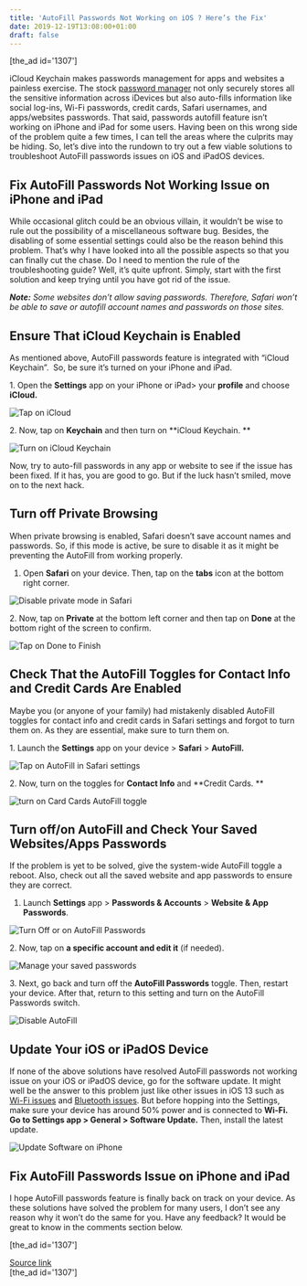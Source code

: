 ```yaml
---
title: 'AutoFill Passwords Not Working on iOS ? Here’s the Fix'
date: 2019-12-19T13:08:00+01:00
draft: false
---
```


\[the\_ad id='1307'\]  
  

  

iCloud Keychain makes passwords management for apps and websites a painless exercise. The stock [password manager](https://beebom.com/best-password-managers-2018/) not only securely stores all the sensitive information across iDevices but also auto-fills information like social log-ins, Wi-Fi passwords, credit cards, Safari usernames, and apps/websites passwords. That said, passwords autofill feature isn’t working on iPhone and iPad for some users. Having been on this wrong side of the problem quite a few times, I can tell the areas where the culprits may be hiding. So, let’s dive into the rundown to try out a few viable solutions to troubleshoot AutoFill passwords issues on iOS and iPadOS devices.  

Fix AutoFill Passwords Not Working Issue on iPhone and iPad
-----------------------------------------------------------

  

While occasional glitch could be an obvious villain, it wouldn’t be wise to rule out the possibility of a miscellaneous software bug. Besides, the disabling of some essential settings could also be the reason behind this problem. That’s why I have looked into all the possible aspects so that you can finally cut the chase. Do I need to mention the rule of the troubleshooting guide? Well, it’s quite upfront. Simply, start with the first solution and keep trying until you have got rid of the issue.  

_**Note:** Some websites don’t allow saving passwords. Therefore, Safari won’t be able to save or autofill account names and passwords on those sites._  

Ensure That iCloud Keychain is Enabled
--------------------------------------

  

As mentioned above, AutoFill passwords feature is integrated with “iCloud Keychain”.  So, be sure it’s turned on your iPhone and iPad.  

1\. Open the **Settings** app on your iPhone or iPad> your **profile** and choose **iCloud.**  

![Tap on iCloud](https://beebom.com/wp-content/uploads/2019/12/Tap-on-iCloud.jpg)

2\. Now, tap on **Keychain** and then turn on **iCloud Keychain. **  

![Turn on iCloud Keychain](https://beebom.com/wp-content/uploads/2019/12/Turn-on-iCloud-Keychain.jpg)

Now, try to auto-fill passwords in any app or website to see if the issue has been fixed. If it has, you are good to go. But if the luck hasn’t smiled, move on to the next hack.

  
  

  

Turn off Private Browsing
-------------------------

  

When private browsing is enabled, Safari doesn’t save account names and passwords. So, if this mode is active, be sure to disable it as it might be preventing the AutoFill from working properly.  

1.  Open **Safari** on your device. Then, tap on the **tabs** icon at the bottom right corner.
  

![Disable private mode in Safari](https://beebom.com/wp-content/uploads/2019/12/Disable-private-mode-in-Safari.jpg)

2\. Now, tap on **Private** at the bottom left corner and then tap on **Done** at the bottom right of the screen to confirm.  

![Tap on Done to Finish](https://beebom.com/wp-content/uploads/2019/12/Tap-on-Done-to-Finish.jpg)

Check That the AutoFill Toggles for Contact Info and Credit Cards Are Enabled
-----------------------------------------------------------------------------

  

Maybe you (or anyone of your family) had mistakenly disabled AutoFill toggles for contact info and credit cards in Safari settings and forgot to turn them on. As they are essential, make sure to turn them on.  

1\. Launch the **Settings** app on your device > **Safari** > **AutoFill.**  

![Tap on AutoFill in Safari settings](https://beebom.com/wp-content/uploads/2019/12/Tap-on-AutoFill-in-Safari-settings.jpg)

2\. Now, turn on the toggles for **Contact Info** and **Credit Cards. **  

![turn on Card Cards AutoFill toggle](https://beebom.com/wp-content/uploads/2019/12/turn-on-Card-Cards-AutoFill-toggle.jpg)

  
  

  

Turn off/on AutoFill and Check Your Saved Websites/Apps Passwords
-----------------------------------------------------------------

  

If the problem is yet to be solved, give the system-wide AutoFill toggle a reboot. Also, check out all the saved website and app passwords to ensure they are correct.  

1.  Launch **Settings** app > **Passwords & Accounts** > **Website & App Passwords**.
  

![Turn Off or on AutoFill Passwords](https://beebom.com/wp-content/uploads/2019/12/Turn-Off-or-on-AutoFill-Passwords.jpg)

2\. Now, tap on **a specific account and edit it** (if needed).  

![Manage your saved passwords](https://beebom.com/wp-content/uploads/2019/12/Manage-your-saved-passwords-.jpg)

3\. Next, go back and turn off the **AutoFill Passwords** toggle. Then, restart your device. After that, return to this setting and turn on the AutoFill Passwords switch.  

![Disable AutoFill](https://beebom.com/wp-content/uploads/2019/12/Disable-AutoFill.jpg)

Update Your iOS or iPadOS Device
--------------------------------

  

If none of the above solutions have resolved AutoFill passwords not working issue on your iOS or iPadOS device, go for the software update. It might well be the answer to this problem just like other issues in iOS 13 such as [Wi-Fi issues](https://beebom.com/fix-wifi-disconnects-when-iphone-locked-asleep-issue/) and [Bluetooth issues](https://beebom.com/how-fix-bluetooth-not-working-issues-ios-13-ipados-13/). But before hopping into the Settings, make sure your device has around 50% power and is connected to **Wi-Fi. Go to Settings app > General > Software Update.** Then, install the latest update.  

![Update Software on iPhone](https://beebom.com/wp-content/uploads/2019/12/Update-Software-on-iPhone.jpg)

Fix AutoFill Passwords Issue on iPhone and iPad
-----------------------------------------------

  

I hope AutoFill passwords feature is finally back on track on your device. As these solutions have solved the problem for many users, I don’t see any reason why it won’t do the same for you. Have any feedback? It would be great to know in the comments section below.  

  
  
\[the\_ad id='1307'\]  
  
[Source link](https://beebom.com/autofill-passwords-not-working-iphone-ipad-fix/)  
\[the\_ad id='1307'\]